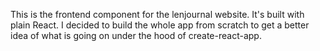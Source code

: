 This is the frontend component for the lenjournal website. It's built with plain React. I decided to build the whole app from scratch to get a better idea of what is going on under the hood of create-react-app. 
